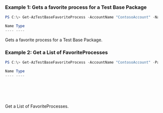 ### Example 1: Gets a favorite process for a Test Base Package
```powershell
PS C:\> Get-AzTestBaseFavoriteProcess -AccountName "ContosoAccount" -Name "ContosoProcess" -PackageName "ContosoPackage-Version" -ResourceGroupName "ContosoRG"

Name Type
---- ----


```

Gets a favorite process for a Test Base Package.

### Example 2: Get a List of FavoriteProcesses
```powershell
PS C:\> Get-AzTestBaseFavoriteProcess -AccountName "ContosoAccount" -PackageName "ContosoPackage-Version" -ResourceGroupName "ContosoRG"

Name Type
---- ----







```

Get a List of FavoriteProcesses.

